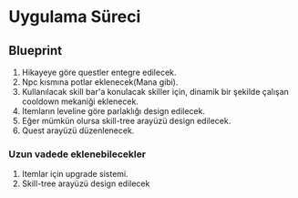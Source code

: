 # Uygulama Süreci

## Blueprint

1. Hikayeye göre questler entegre edilecek.
2. Npc kısmına potlar eklenecek(Mana gibi).
3. Kullanılacak skill bar'a konulacak skiller için, dinamik bir şekilde çalışan cooldown mekaniği eklenecek.
4. Itemların leveline göre parlaklığı design edilecek.
5. Eğer mümkün olursa skill-tree arayüzü design edilecek.
6. Quest arayüzü düzenlenecek.

### Uzun vadede eklenebilecekler

1. Itemlar için upgrade sistemi.
2. Skill-tree arayüzü design edilecek
